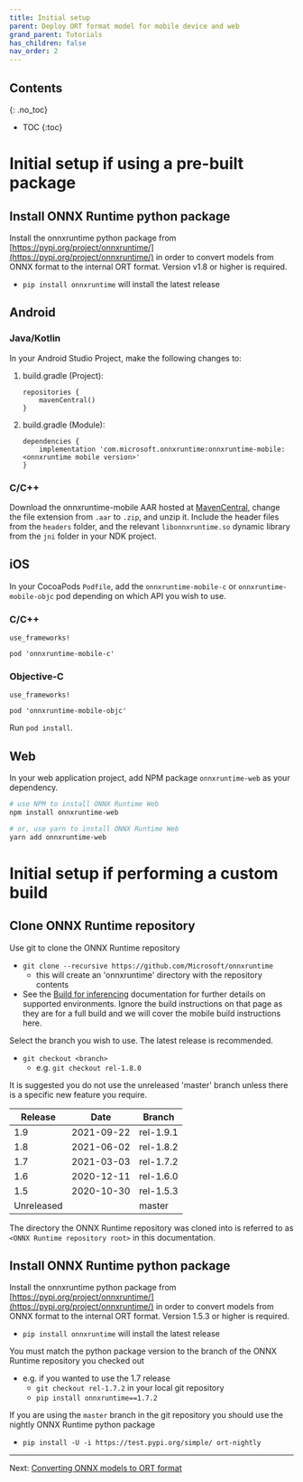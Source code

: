 ```yaml
---
title: Initial setup
parent: Deploy ORT format model for mobile device and web
grand_parent: Tutorials
has_children: false
nav_order: 2
---
```


## Contents
{: .no_toc}

* TOC
{:toc}

# Initial setup if using a pre-built package

## Install ONNX Runtime python package

Install the onnxruntime python package from [https://pypi.org/project/onnxruntime/](https://pypi.org/project/onnxruntime/) in order to convert models from ONNX format to the internal ORT format.
Version v1.8 or higher is required.

- `pip install onnxruntime` will install the latest release

## Android

### Java/Kotlin

In your Android Studio Project, make the following changes to:

1. build.gradle (Project):
    ```
    repositories {
        mavenCentral()
    }
    ```

2. build.gradle (Module):
    ```
    dependencies {
        implementation 'com.microsoft.onnxruntime:onnxruntime-mobile:<onnxruntime mobile version>'
    }
    ```

### C/C++

Download the onnxruntime-mobile AAR hosted at [MavenCentral](https://mvnrepository.com/artifact/com.microsoft.onnxruntime/onnxruntime-mobile), change the file extension from `.aar` to `.zip`, and unzip it. Include the header files from the `headers` folder, and the relevant `libonnxruntime.so` dynamic library from the `jni` folder in your NDK project.


## iOS

In your CocoaPods `Podfile`, add the `onnxruntime-mobile-c` or `onnxruntime-mobile-objc` pod depending on which API you wish to use.

### C/C++

  ```
  use_frameworks!

  pod 'onnxruntime-mobile-c'
  ```

### Objective-C

  ```
  use_frameworks!

  pod 'onnxruntime-mobile-objc'
  ```

Run `pod install`.

## Web

In your web application project, add NPM package `onnxruntime-web` as your dependency.

```sh
# use NPM to install ONNX Runtime Web
npm install onnxruntime-web

# or, use yarn to install ONNX Runtime Web
yarn add onnxruntime-web
```

# Initial setup if performing a custom build

## Clone ONNX Runtime repository

Use git to clone the ONNX Runtime repository
  - `git clone --recursive https://github.com/Microsoft/onnxruntime`
    - this will create an 'onnxruntime' directory with the repository contents
  - See the [Build for inferencing](../../build/inferencing.md) documentation for further details on supported environments. Ignore the build instructions on that page as they are for a full build and we will cover the mobile build instructions here.

Select the branch you wish to use. The latest release is recommended.
  - `git checkout <branch>`
    - e.g. `git checkout rel-1.8.0`

It is suggested you do not use the unreleased 'master' branch unless there is a specific new feature you require.

| Release | Date | Branch |
|---------|------|--------|
| 1.9 | 2021-09-22 | rel-1.9.1 |
| 1.8 | 2021-06-02 | rel-1.8.2 |
| 1.7 | 2021-03-03 | rel-1.7.2 |
| 1.6 | 2020-12-11 | rel-1.6.0 |
| 1.5 | 2020-10-30 | rel-1.5.3 |
| Unreleased | | master |

The directory the ONNX Runtime repository was cloned into is referred to as `<ONNX Runtime repository root>` in this documentation.

## Install ONNX Runtime python package

Install the onnxruntime python package from [https://pypi.org/project/onnxruntime/](https://pypi.org/project/onnxruntime/) in order to convert models from ONNX format to the internal ORT format. Version 1.5.3 or higher is required.

- `pip install onnxruntime` will install the latest release

You must match the python package version to the branch of the ONNX Runtime repository you checked out
  - e.g. if you wanted to use the 1.7 release
    - `git checkout rel-1.7.2` in your local git repository
    - `pip install onnxruntime==1.7.2`

If you are using the `master` branch in the git repository you should use the nightly ONNX Runtime python package
  - `pip install -U -i https://test.pypi.org/simple/ ort-nightly`

-------

Next: [Converting ONNX models to ORT format](./model-conversion.md)

